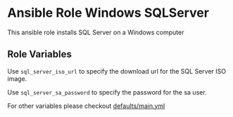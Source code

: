 Ansible Role Windows SQLServer
=========

This ansible role installs SQL Server on a Windows computer


Role Variables
--------------

Use `sql_server_iso_url` to specify the download url for the SQL Server ISO image.   

Use `sql_server_sa_password` to specify the password for the sa user.

For other variables please checkout [defaults/main.yml](defaults/main.yml)
